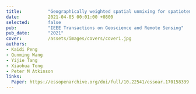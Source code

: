 ```yaml
---
title:          "Geographically weighted spatial unmixing for spatiotemporal fusion"
date:           2021-04-05 00:01:00 +0800
selected:       false
pub:            "IEEE Transactions on Geoscience and Remote Sensing"
pub_date:       "2021"
cover:          /assets/images/covers/cover1.jpg
authors:
- Kaidi Peng
- Qunming Wang
- Yijie Tang
- Xiaohua Tong
- Peter M Atkinson
links:
  Paper: https://essopenarchive.org/doi/full/10.22541/essoar.170158339.92690157
---
```

